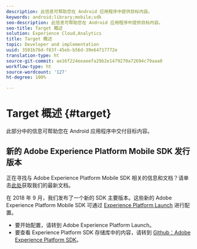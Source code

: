 ```yaml
---
description: 此信息可帮助您在 Android 应用程序中提供目标内容。
keywords: android;library;mobile;sdk
seo-description: 此信息可帮助您在 Android 应用程序中提供目标内容。
seo-title: Target 概述
solution: Experience Cloud,Analytics
title: Target 概述
topic: Developer and implementation
uuid: 3501b76d-f83f-45eb-b56d-39e64717772e
translation-type: ht
source-git-commit: ae16f224eeaeefa29b2e1479270a72694c79aaa0
workflow-type: ht
source-wordcount: '127'
ht-degree: 100%

---
```



# Target 概述 {#target}

此部分中的信息可帮助您在 Android 应用程序中交付目标内容。

## 新的 Adobe Experience Platform Mobile SDK 发行版本

正在寻找与 Adobe Experience Platform Mobile SDK 相关的信息和文档？请单击[此处](https://aep-sdks.gitbook.io/docs/)获取我们的最新文档。

在 2018 年 9 月，我们发布了一个新的 SDK 主要版本。这些新的 Adobe Experience Platform Mobile SDK 可通过 [Experience Platform Launch](https://www.adobe.com/cn/experience-platform/launch.html) 进行配置。

* 要开始配置，请转到 Adobe Experience Platform Launch。
* 要查看 Experience Platform SDK 存储库中的内容，请转到 [Github：Adobe Experience Platform SDK](https://github.com/Adobe-Marketing-Cloud/acp-sdks)。
